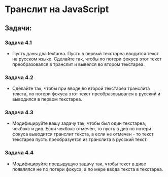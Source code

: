 # Транслит на JavaScript
## Задачи:
### Задача 4.1
+ Пусть даны два textarea. Пусть в первый текстареа вводится текст на русском языке. Сделайте так, чтобы по потери фокуса этот текст преобразовался в транслит и вывелся во втором текстареа.
### Задача 4.2
+ Сделайте так, чтобы при вводе во второй текстареа транслита текста, по потери фокуса этот текст преобразовывался в русский и выводился в первом текстареа.
### Задача 4.3
+ Модифицируйте вашу задачу так, чтобы был один текстареа, чекбокс и див. Если чекбокс отмечен, то пусть в див по потери фокуса выводится транслит текста, а если не отмечен - то текст текстареа пусть преобразуется из транслита в русский текст.
### Задача 4.4
+ Модифицируйте предыдущую задачу так, чтобы текст в диве появлялся не по потери фокуса, а по мере ввода текста в текстареа.
